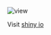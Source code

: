 ![view](https://gitlab.com/DanaeMartinez/usa_shootings_dashboard/-/blob/master/shooter.png)


Visit [shiny io](https://danaemirelmartinez.shinyapps.io/usa_shootings_dashboard/)